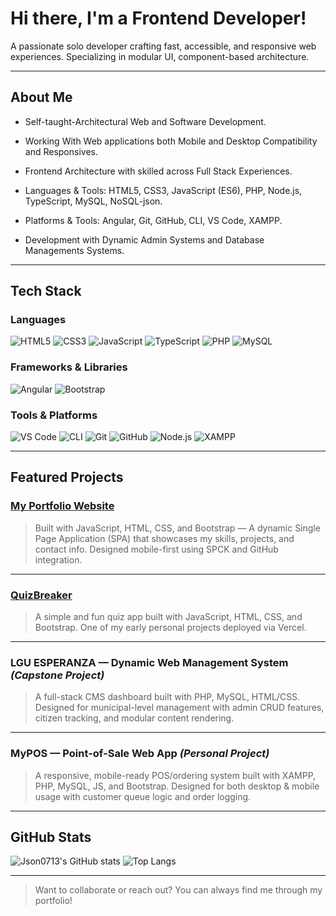 # Hi there, I'm a Frontend Developer!

A passionate solo developer crafting fast, accessible, and responsive web experiences. Specializing in modular UI, component-based architecture.

---

## About Me
- Self-taught-Architectural Web and Software Development.

- Working With Web applications both Mobile and Desktop Compatibility and Responsives.

- Frontend Architecture with skilled across Full Stack Experiences.

- Languages & Tools: HTML5, CSS3, JavaScript (ES6), PHP, Node.js, TypeScript, MySQL, NoSQL-json.

- Platforms & Tools: Angular, Git, GitHub, CLI, VS Code, XAMPP.

- Development with Dynamic Admin Systems and Database Managements Systems.

---

## Tech Stack

### Languages
![HTML5](https://img.shields.io/badge/HTML5-E34F26?logo=html5&logoColor=white)
![CSS3](https://img.shields.io/badge/CSS3-1572B6?logo=css3&logoColor=white)
![JavaScript](https://img.shields.io/badge/JavaScript-ES6-F7DF1E?logo=javascript&logoColor=yellow)
![TypeScript](https://img.shields.io/badge/TypeScript-3178C6?logo=typescript&logoColor=white)
![PHP](https://img.shields.io/badge/PHP-777BB4?logo=php&logoColor=white)
![MySQL](https://img.shields.io/badge/MySQL-005C84?logo=mysql&logoColor=white)

### Frameworks & Libraries
![Angular](https://img.shields.io/badge/Angular-DD0031?logo=angular&logoColor=white)
![Bootstrap](https://img.shields.io/badge/Bootstrap-5.3-7952B3?logo=bootstrap&logoColor=white)

### Tools & Platforms
![VS Code](https://img.shields.io/badge/VS%20Code-007ACC?logo=visualstudiocode&logoColor=white)
![CLI](https://img.shields.io/badge/CLI-Terminal-555555?logo=gnu-bash&logoColor=white)
![Git](https://img.shields.io/badge/Git-F05032?logo=git&logoColor=white)
![GitHub](https://img.shields.io/badge/GitHub-181717?logo=github)
![Node.js](https://img.shields.io/badge/Node.js-339933?logo=node.js&logoColor=white)
![XAMPP](https://img.shields.io/badge/XAMPP-FA7F24?logo=xampp&logoColor=white)

---

## Featured Projects

### [My Portfolio Website](https://my-portfolio-fawn-six-spddunmlyp.vercel.app/#hero)
> Built with JavaScript, HTML, CSS, and Bootstrap — A dynamic Single Page Application (SPA) that showcases my skills, projects, and contact info. Designed mobile-first using SPCK and GitHub integration.

---

### [QuizBreaker](https://quiz-breaker-tau.vercel.app/)
> A simple and fun quiz app built with JavaScript, HTML, CSS, and Bootstrap. One of my early personal projects deployed via Vercel.

---

### LGU ESPERANZA — Dynamic Web Management System *(Capstone Project)*
> A full-stack CMS dashboard built with PHP, MySQL, HTML/CSS. Designed for municipal-level management with admin CRUD features, citizen tracking, and modular content rendering.

---

### MyPOS — Point-of-Sale Web App *(Personal Project)*
> A responsive, mobile-ready POS/ordering system built with XAMPP, PHP, MySQL, JS, and Bootstrap. Designed for both desktop & mobile usage with customer queue logic and order logging.

---

## GitHub Stats

![Json0713's GitHub stats](https://github-readme-stats.vercel.app/api?username=Json0713&show_icons=true&theme=tokyonight)
![Top Langs](https://github-readme-stats.vercel.app/api/top-langs/?username=Json0713&layout=compact&theme=tokyonight)

---

> Want to collaborate or reach out? You can always find me through my portfolio!
